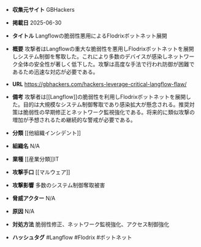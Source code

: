- **収集元サイト**
GBHackers

- **掲載日**
2025-06-30

- **タイトル**
Langflowの脆弱性悪用によるFlodrixボットネット展開

- **概要**
攻撃者はLangflowの重大な脆弱性を悪用しFlodrixボットネットを展開しシステム制御を奪取した。これにより多数のデバイスが感染しネットワーク全体の安全性が著しく低下した。攻撃は高度な手法で行われ防御が困難であるため迅速な対応が必要である。

- **URL**
https://gbhackers.com/hackers-leverage-critical-langflow-flaw/

- **備考**
攻撃者は[[Langflow]]の脆弱性を利用しFlodrixボットネットを展開した。目的は大規模なシステム制御奪取であり感染拡大が懸念される。推奨対策は脆弱性の早期修正とネットワーク監視強化である。将来的に類似攻撃の増加が予想されるため継続的な警戒が必要である。

- **分類**
[[他組織インシデント]]

- **組織名**
N/A

- **業種**
[[産業分類]]IT

- **攻撃手口**
[[マルウェア]]

- **攻撃影響**
多数のシステム制御奪取被害

- **脅威アクター**
N/A

- **原因**
N/A

- **対処方法**
脆弱性修正、ネットワーク監視強化、アクセス制御強化

- **ハッシュタグ**
#Langflow #Flodrix #ボットネット
